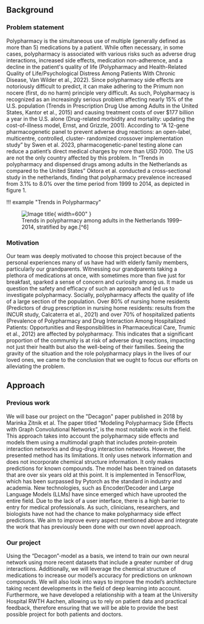 
## Background

### Problem statement

Polypharmacy is the simultaneous use of multiple (generally defined as more than 5) medications by a patient.
While often necessary, in some cases, polypharmacy is associated with various risks such as adverse drug interactions, increased side effects, medication non-adherence, and a decline in the patient's quality of life (Polypharmacy and Health-Related Quality of Life/Psychological Distress Among Patients With Chronic Disease, Van Wilder et al., 2022). Since polypharmacy side effects are notoriously difficult to predict, it can make adhering to the Primum non nocere (first, do no harm) principle very difficult.
As such, Polypharmacy is recognized as an increasingly serious problem affecting nearly 15% of the U.S. population (Trends in Prescription Drug Use among Adults in the United States, Kantor et al., 2015) and causing treatment costs of over $177 billion a year in the U.S. alone (Drug-related morbidity and mortality: updating the cost-of-illness model, Ernst, and Grizzle, 2001). According to “A 12-gene pharmacogenetic panel to prevent adverse drug reactions: an open-label, multicentre, controlled, cluster- randomized crossover implementation study” by Swen et al. 2023, pharmacogenetic-panel testing alone can reduce a patient’s direct medical charges by more than USD 7000.
The US are not the only country affected by this problem. In “Trends in polypharmacy and dispensed drugs among adults in the Netherlands as compared to the United States” Oktora et al. conducted a cross-sectional study in the netherlands, finding that polypharmacy prevalence increased from 3.1% to 8.0% over the time period from 1999 to 2014, as depicted in figure 1.

!!! example "Trends in Polypharmacy"
    <figure markdown>
        ![Image title](https://static.igem.wiki/teams/5016/wiki/plot1-dark.png){ width=600" }
    <figcaption>Trends in polypharmacy among adults in the Netherlands 1999–2014, stratified by age.[^6]</figcaption>
    </figure>
    
### Motivation

Our team was deeply motivated to choose this project because of the personal experiences many of us have had with elderly family members, particularly our grandparents.
Witnessing our grandparents taking a plethora of medications at once, with sometimes more than five just for breakfast, sparked a sense of concern and curiosity among us.
It made us question the safety and efficacy of such an approach and led us to investigate polypharmacy.
Socially, polypharmacy affects the quality of life of a large section of the population. Over 80% of nursing home residents (Predictors of drug prescription in nursing home residents: results from the INCUR study, Calcaterra et al., 2021)  and over 70% of hospitalized patients (Prevalence of Polypharmacy and Drug Interaction Among Hospitalized Patients: Opportunities and Responsibilities in Pharmaceutical Care, Trumic et al., 2012) are affected by polypharmacy.
This indicates that a significant proportion of the community is at risk of adverse drug reactions, impacting not just their health but also the well-being of their families.
Seeing the gravity of the situation and the role polypharmacy plays in the lives of our loved ones, we came to the conclusion that we ought to focus our efforts on alleviating the problem.


## Approach

### Previous work

We will base our project on the "Decagon" paper published in 2018 by Marinka Zitnik et al.
The paper titled “Modeling Polypharmacy Side Effects with Graph Convolutional Networks”, is the most notable work in the field.
This approach takes into account the polypharmacy side effects and models them using a multimodal graph that includes protein-protein interaction networks and drug-drug interaction networks.
However, the presented method has its limitations.
It only uses network information and does not incorporate chemical structure information.
It only makes predictions for known compounds.
The model has been trained on datasets that are over six years old at this point.
It is implemented in TensorFlow, which has been surpassed by Pytorch as the standard in industry and academia.
New technologies, such as Encoder/Decoder and Large Language Models (LLMs) have since emerged which have uprooted the entire field.
Due to the lack of a user interface, there is a high barrier to entry for medical professionals. As such, clinicians, researchers, and biologists have not had the chance to make polypharmacy side effect predictions.
We aim to improve every aspect mentioned above and integrate the work that has previously been done with our own novel approach.

### Our project

Using the “Decagon”-model as a basis, we intend to train our own neural network using more recent datasets that include a greater number of drug interactions. Additionally, we will leverage the chemical structure of medications to increase our model’s accuracy for predictions on unknown compounds. We will also look into ways to improve the model’s architecture taking recent developments in the field of deep learning into account. Furthermore, we have developed a relationship with a team at the University Hospital RWTH Aachen, allowing us to rely on patient data and practical feedback, therefore ensuring that we will be able to provide the best possible project for both patients and doctors.